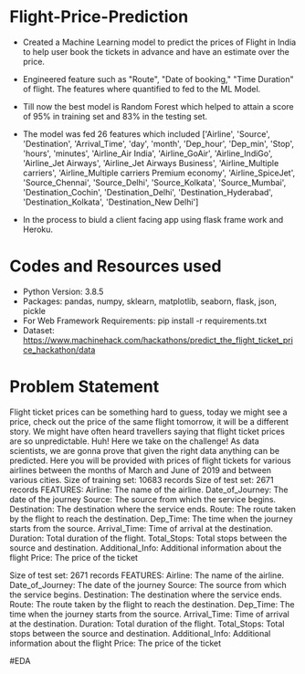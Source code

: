 
# Flight-Price-Prediction

- Created a Machine Learning model to predict the prices of Flight in India to help user book the tickets in advance and have an estimate over the price.
- Engineered feature such as "Route", "Date of booking," "Time Duration" of flight. The features where quantified to fed to the ML Model.
- Till now the best model is Random Forest which helped to attain a score of 95% in training set and 83% in the testing set. 
- The model was fed 26 features which included ['Airline', 'Source', 'Destination', 'Arrival_Time', 'day',
       'month', 'Dep_hour', 'Dep_min', 'Stop', 'hours', 'minutes',
       'Airline_Air India', 'Airline_GoAir', 'Airline_IndiGo',
       'Airline_Jet Airways', 'Airline_Jet Airways Business',
       'Airline_Multiple carriers',
       'Airline_Multiple carriers Premium economy', 'Airline_SpiceJet',
        'Source_Chennai', 'Source_Delhi', 'Source_Kolkata', 'Source_Mumbai',
       'Destination_Cochin', 'Destination_Delhi', 'Destination_Hyderabad',
       'Destination_Kolkata', 'Destination_New Delhi']
       

- In the process to biuld a client facing app using flask frame work and Heroku.

# Codes and Resources used

- Python Version: 3.8.5
- Packages: pandas, numpy, sklearn, matplotlib, seaborn, flask, json, pickle
- For Web Framework Requirements: pip install -r requirements.txt
- Dataset: https://www.machinehack.com/hackathons/predict_the_flight_ticket_price_hackathon/data

# Problem Statement

Flight ticket prices can be something hard to guess, today we might see a price, check out the price of the same flight tomorrow, it will be a different story. We might have often heard travellers saying that flight ticket prices are so unpredictable. Huh! Here we take on the challenge! As data scientists, we are gonna prove that given the right data anything can be predicted. Here you will be provided with prices of flight tickets for various airlines between the months of March and June of 2019 and between various cities.     Size of training set: 10683 records Size of test set: 2671 records FEATURES: Airline: The name of the airline. Date_of_Journey: The date of the journey Source: The source from which the service begins. Destination: The destination where the service ends. Route: The route taken by the flight to reach the destination. Dep_Time: The time when the journey starts from the source. Arrival_Time: Time of arrival at the destination. Duration: Total duration of the flight. Total_Stops: Total stops between the source and destination. Additional_Info: Additional information about the flight Price: The price of the ticket

Size of test set: 2671 records
FEATURES: Airline: The name of the airline.
Date_of_Journey: The date of the journey
Source: The source from which the service begins.
Destination: The destination where the service ends.
Route: The route taken by the flight to reach the destination.
Dep_Time: The time when the journey starts from the source.
Arrival_Time: Time of arrival at the destination.
Duration: Total duration of the flight.
Total_Stops: Total stops between the source and destination.
Additional_Info: Additional information about the flight
Price: The price of the ticket

#EDA


